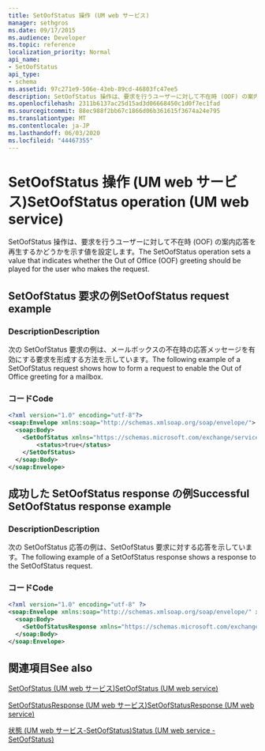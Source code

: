 ```yaml
---
title: SetOofStatus 操作 (UM web サービス)
manager: sethgros
ms.date: 09/17/2015
ms.audience: Developer
ms.topic: reference
localization_priority: Normal
api_name:
- SetOofStatus
api_type:
- schema
ms.assetid: 97c271e9-506e-43eb-89cd-46803fc47ee5
description: SetOofStatus 操作は、要求を行うユーザーに対して不在時 (OOF) の案内応答を再生するかどうかを示す値を設定します。
ms.openlocfilehash: 2311b6137ac25d15ad3d06668450c1d0f7ec1fad
ms.sourcegitcommit: 88ec988f2bb67c1866d06b361615f3674a24e795
ms.translationtype: MT
ms.contentlocale: ja-JP
ms.lasthandoff: 06/03/2020
ms.locfileid: "44467355"
---
```

# <a name="setoofstatus-operation-um-web-service"></a><span data-ttu-id="5a02f-103">SetOofStatus 操作 (UM web サービス)</span><span class="sxs-lookup"><span data-stu-id="5a02f-103">SetOofStatus operation (UM web service)</span></span>

<span data-ttu-id="5a02f-104">SetOofStatus 操作は、要求を行うユーザーに対して不在時 (OOF) の案内応答を再生するかどうかを示す値を設定します。</span><span class="sxs-lookup"><span data-stu-id="5a02f-104">The SetOofStatus operation sets a value that indicates whether the Out of Office (OOF) greeting should be played for the user who makes the request.</span></span>
  
## <a name="setoofstatus-request-example"></a><span data-ttu-id="5a02f-105">SetOofStatus 要求の例</span><span class="sxs-lookup"><span data-stu-id="5a02f-105">SetOofStatus request example</span></span>

### <a name="description"></a><span data-ttu-id="5a02f-106">Description</span><span class="sxs-lookup"><span data-stu-id="5a02f-106">Description</span></span>

<span data-ttu-id="5a02f-107">次の SetOofStatus 要求の例は、メールボックスの不在時の応答メッセージを有効にする要求を形成する方法を示しています。</span><span class="sxs-lookup"><span data-stu-id="5a02f-107">The following example of a SetOofStatus request shows how to form a request to enable the Out of Office greeting for a mailbox.</span></span>
  
### <a name="code"></a><span data-ttu-id="5a02f-108">コード</span><span class="sxs-lookup"><span data-stu-id="5a02f-108">Code</span></span>

```XML
<?xml version="1.0" encoding="utf-8"?>
<soap:Envelope xmlns:soap="http://schemas.xmlsoap.org/soap/envelope/">
  <soap:Body>
    <SetOofStatus xmlns="https://schemas.microsoft.com/exchange/services/2006/messages">
        <status>true</status>
    </SetOofStatus>
  </soap:Body>
</soap:Envelope>
```

## <a name="successful-setoofstatus-response-example"></a><span data-ttu-id="5a02f-109">成功した SetOofStatus response の例</span><span class="sxs-lookup"><span data-stu-id="5a02f-109">Successful SetOofStatus response example</span></span>

### <a name="description"></a><span data-ttu-id="5a02f-110">Description</span><span class="sxs-lookup"><span data-stu-id="5a02f-110">Description</span></span>

<span data-ttu-id="5a02f-111">次の SetOofStatus 応答の例は、SetOofStatus 要求に対する応答を示しています。</span><span class="sxs-lookup"><span data-stu-id="5a02f-111">The following example of a SetOofStatus response shows a response to the SetOofStatus request.</span></span>
  
### <a name="code"></a><span data-ttu-id="5a02f-112">コード</span><span class="sxs-lookup"><span data-stu-id="5a02f-112">Code</span></span>

```XML
<?xml version="1.0" encoding="utf-8" ?> 
<soap:Envelope xmlns:soap="http://schemas.xmlsoap.org/soap/envelope/" xmlns:xsi="http://www.w3.org/2001/XMLSchema-instance" xmlns:xsd="http://www.w3.org/2001/XMLSchema">
  <soap:Body>
    <SetOofStatusResponse xmlns="https://schemas.microsoft.com/exchange/services/2006/messages" /> 
  </soap:Body>
</soap:Envelope>
```

## <a name="see-also"></a><span data-ttu-id="5a02f-113">関連項目</span><span class="sxs-lookup"><span data-stu-id="5a02f-113">See also</span></span>



[<span data-ttu-id="5a02f-114">SetOofStatus (UM web サービス)</span><span class="sxs-lookup"><span data-stu-id="5a02f-114">SetOofStatus (UM web service)</span></span>](setoofstatus-um-web-service.md)
  
[<span data-ttu-id="5a02f-115">SetOofStatusResponse (UM web サービス)</span><span class="sxs-lookup"><span data-stu-id="5a02f-115">SetOofStatusResponse (UM web service)</span></span>](setoofstatusresponse-um-web-service.md)
  
[<span data-ttu-id="5a02f-116">状態 (UM web サービス-SetOofStatus)</span><span class="sxs-lookup"><span data-stu-id="5a02f-116">Status (UM web service - SetOofStatus)</span></span>](status-um-web-servicesetoofstatus.md)

